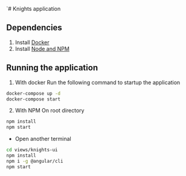 `# Knights application

## Dependencies

1. Install [Docker](https://docs.docker.com/)
1. Install [Node and NPM](https://nodejs.org/en/)


## Running the application

1. With docker
Run the following command to startup the application

```bash
docker-compose up -d
docker-compose start
```

2. With NPM
On root directory
```bash
npm install
npm start
```
- Open another terminal
```bash
cd views/knights-ui
npm install
npm i -g @angular/cli
npm start
```